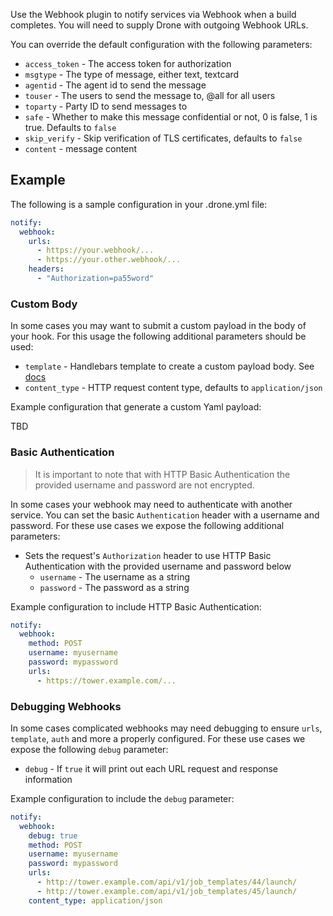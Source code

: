 Use the Webhook plugin to notify services via Webhook when a build completes.
You will need to supply Drone with outgoing Webhook URLs.

You can override the default configuration with the following parameters:

* `access_token` - The access token for authorization
* `msgtype` - The type of message, either text, textcard
* `agentid` - The agent id to send the message
* `touser` - The users to send the message to, @all for all users
* `toparty` - Party ID to send messages to
* `safe` - Whether to make this message confidential or not, 0 is false, 1 is
  true. Defaults to `false`
* `skip_verify` - Skip verification of TLS certificates, defaults to `false`
* `content` - message content

## Example

The following is a sample configuration in your .drone.yml file:

```yaml
notify:
  webhook:
    urls:
      - https://your.webhook/...
      - https://your.other.webhook/...
    headers:
      - "Authorization=pa55word"
```

### Custom Body

In some cases you may want to submit a custom payload in the body of your hook.
For this usage the following additional parameters should be used:

* `template` - Handlebars template to create a custom payload body. See
  [docs](http://handlebarsjs.com/)
* `content_type` - HTTP request content type, defaults to `application/json`

Example configuration that generate a custom Yaml payload:

TBD

### Basic Authentication

> It is important to note that with HTTP Basic Authentication the provided
> username and password are not encrypted.

In some cases your webhook may need to authenticate with another service. You
can set the basic `Authentication` header with a username and password. For
these use cases we expose the following additional parameters:

* Sets the request's `Authorization` header to use HTTP Basic Authentication
  with the provided username and password below
  * `username` - The username as a string
  * `password` - The password as a string

Example configuration to include HTTP Basic Authentication:

```yaml
notify:
  webhook:
    method: POST
    username: myusername
    password: mypassword
    urls:
      - https://tower.example.com/...
```

### Debugging Webhooks

In some cases complicated webhooks may need debugging to ensure `urls`,
`template`, `auth` and more a properly configured. For these use cases we expose
the following `debug` parameter:

* `debug` - If `true` it will print out each URL request and response
  information

Example configuration to include the `debug` parameter:

```yaml
notify:
  webhook:
    debug: true
    method: POST
    username: myusername
    password: mypassword
    urls:
      - http://tower.example.com/api/v1/job_templates/44/launch/
      - http://tower.example.com/api/v1/job_templates/45/launch/
    content_type: application/json
```
